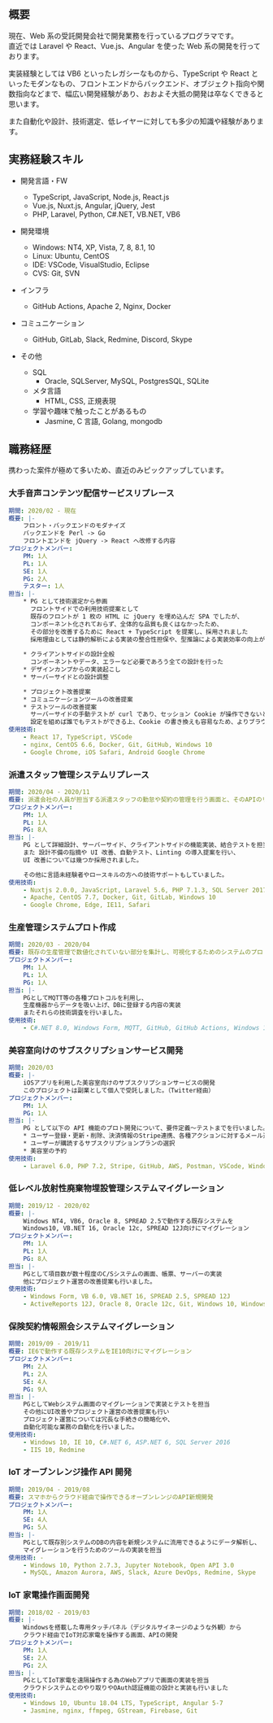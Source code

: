 ## 概要

現在、Web 系の受託開発会社で開発業務を⾏っているプログラマです。  
直近では Laravel や React、Vue.js、Angular を使った Web 系の開発を行っております。

実装経験としては VB6 といったレガシーなものから、TypeScript や React といったモダンなもの、フロントエンドからバックエンド、オブジェクト指向や関数指向などまで、幅広い開発経験があり、おおよそ大抵の開発は卒なくできると思います。

また自動化や設計、技術選定、低レイヤーに対しても多少の知識や経験があります。

## 実務経験スキル

-   開発言語・FW

    -   TypeScript, JavaScript, Node.js, React.js
    -   Vue.js, Nuxt.js, Angular, jQuery, Jest
    -   PHP, Laravel, Python, C#.NET, VB.NET, VB6

-   開発環境

    -   Windows: NT4, XP, Vista, 7, 8, 8.1, 10
    -   Linux: Ubuntu, CentOS
    -   IDE: VSCode, VisualStudio, Eclipse
    -   CVS: Git, SVN

-   インフラ

    -   GitHub Actions, Apache 2, Nginx, Docker

-   コミュニケーション

    -   GitHub, GitLab, Slack, Redmine, Discord, Skype

-   その他
    -   SQL
        -   Oracle, SQLServer, MySQL, PostgresSQL, SQLite
    -   メタ言語
        -   HTML, CSS, 正規表現
    -   学習や趣味で触ったことがあるもの
        -   Jasmine, C 言語, Golang, mongodb

## 職務経歴

携わった案件が極めて多いため、直近のみピックアップしています。

### 大手音声コンテンツ配信サービスリプレース

<!-- prettier-ignore-start -->
```yaml
期間: 2020/02 - 現在
概要: |-
    フロント・バックエンドのモダナイズ
    バックエンドを Perl -> Go
    フロントエンドを jQuery -> React へ改修する内容
プロジェクトメンバー:
    PM: 1人
    PL: 1人
    SE: 1人
    PG: 2人
    テスター: 1人
担当: |-
    * PG として技術選定から参画
      フロントサイドでの利用技術提案として
      既存のフロントが 1 枚の HTML に jQuery を埋め込んだ SPA でしたが、
      コンポーネント化されておらず、全体的な品質も良くはなかったため、
      その部分を改善するために React + TypeScript を提案し、採用されました
      採用理由としては静的解析による実装の整合性担保や、型推論による実装効率の向上があります
    
    * クライアントサイドの設計全般
      コンポーネントやデータ、エラーなど必要であろう全ての設計を行った
    * デザインカンプからの実装起こし
    * サーバーサイドとの設計調整

    * プロジェクト改善提案
    * コミュニケーションツールの改善提案
    * テストツールの改善提案
      サーバーサイドの手動テストが curl であり、セッション Cookie が操作できないとのことだったので POSTMAN を提案
      設定を組めば誰でもテストができる上、Cookie の書き換えも容易なため、よりブラウザに近い人力テストが行えるようになった
使用技術:
    - React 17, TypeScript, VSCode
    - nginx, CentOS 6.6, Docker, Git, GitHub, Windows 10
    - Google Chrome, iOS Safari, Android Google Chrome
```
<!-- prettier-ignore-end -->

### 派遣スタッフ管理システムリプレース

<!-- prettier-ignore-start -->
```yaml
期間: 2020/04 - 2020/11
概要: 派遣会社の人員が担当する派遣スタッフの勤怠や契約の管理を行う画面と、そのAPIのリプレース
プロジェクトメンバー:
    PM: 1人
    PL: 1人
    PG: 8人
担当: |-
    PG として詳細設計、サーバーサイド、クライアントサイドの機能実装、結合テストを担当  
    また 設計不備の指摘や UI 改善、自動テスト、Linting の導入提案を行い、  
    UI 改善については幾つか採用されました。

    その他に言語未経験者やロースキルの方への技術サポートもしていました。
使用技術:
    - Nuxtjs 2.0.0, JavaScript, Laravel 5.6, PHP 7.1.3, SQL Server 2017
    - Apache, CentOS 7.7, Docker, Git, GitLab, Windows 10
    - Google Chrome, Edge, IE11, Safari
```
<!-- prettier-ignore-end -->

### 生産管理システムプロト作成

<!-- prettier-ignore-start -->
```yaml
期間: 2020/03 - 2020/04
概要: 既存の生産管理で数値化されていない部分を集計し、可視化するためのシステムのプロト開発
プロジェクトメンバー:
    PM: 1人
    PL: 1人
    PG: 1人
担当: |-
    PGとしてMQTT等の各種プロトコルを利用し、
    生産機器からデータを吸い上げ、DBに登録する内容の実装
    またそれらの技術調査を行いました。
使用技術:
    - C#.NET 8.0, Windows Form, MQTT, GitHub, GitHub Actions, Windows 10
```
<!-- prettier-ignore-end -->

### 美容室向けのサブスクリプションサービス開発

<!-- prettier-ignore-start -->
```yaml
期間: 2020/03
概要: |-
    iOSアプリを利用した美容室向けのサブスクリプションサービスの開発
    このプロジェクトは副業として個人で受託しました。（Twitter経由）
プロジェクトメンバー:
    PM: 1人
    PG: 1人
担当: |-
    PG として以下の API 機能のプロト開発について、要件定義～テストまでを行いました。
    * ユーザー登録・更新・削除、決済情報のStripe連携、各種アクションに対するメール送信
    * ユーザーが購読するサブスクリプションプランの選択
    * 美容室の予約
使用技術:
    - Laravel 6.0, PHP 7.2, Stripe, GitHub, AWS, Postman, VSCode, Windows 10
```
<!-- prettier-ignore-end -->

### 低レベル放射性廃棄物埋設管理システムマイグレーション

<!-- prettier-ignore-start -->
```yaml
期間: 2019/12 - 2020/02
概要: |-
    Windows NT4, VB6, Oracle 8, SPREAD 2.5で動作する既存システムを
    Windows10, VB.NET 16, Oracle 12c, SPREAD 12J向けにマイグレーション
プロジェクトメンバー:
    PM: 1人
    PL: 1人
    PG: 8人
担当: |-
    PGとして項目数が数十程度のC/Sシステムの画面、帳票、サーバーの実装
    他にプロジェクト運営の改善提案も行いました。
使用技術:
    - Windows Form, VB 6.0, VB.NET 16, SPREAD 2.5, SPREAD 12J
    - ActiveReports 12J, Oracle 8, Oracle 12c, Git, Windows 10, Windows NT4
```
<!-- prettier-ignore-end -->

### 保険契約情報照会システムマイグレーション

<!-- prettier-ignore-start -->
```yaml
期間: 2019/09 - 2019/11
概要: IE6で動作する既存システムをIE10向けにマイグレーション
プロジェクトメンバー:
    PM: 2人
    PL: 2人
    SE: 4人
    PG: 9人
担当: |-
    PGとしてWebシステム画面のマイグレーションで実装とテストを担当
    その他にUI改善やプロジェクト運営の改善提案も行い
    プロジェクト運営については冗長な手続きの簡略化や、
    自動化可能な業務の自動化を行いました。
使用技術:
    - Windows 10, IE 10, C#.NET 6, ASP.NET 6, SQL Server 2016
    - IIS 10, Redmine
```
<!-- prettier-ignore-end -->

### IoT オーブンレンジ操作 API 開発

<!-- prettier-ignore-start -->
```yaml
期間: 2019/04 - 2019/08
概要: スマホからクラウド経由で操作できるオーブンレンジのAPI新規開発
プロジェクトメンバー:
    PM: 1人
    SE: 4人
    PG: 5人
担当: |-
    PGとして既存別システムのDBの内容を新規システムに流用できるようにデータ解析し、
    マイグレーションを行うためのツールの実装を担当
使用技術: -
    - Windows 10, Python 2.7.3, Jupyter Notebook, Open API 3.0
    - MySQL, Amazon Aurora, AWS, Slack, Azure DevOps, Redmine, Skype
```
<!-- prettier-ignore-end -->

### IoT 家電操作画面開発

<!-- prettier-ignore-start -->
```yaml
期間: 2018/02 - 2019/03
概要: |-
    Windowsを搭載した専用タッチパネル（デジタルサイネージのような外観）から
    クラウド経由でIoT対応家電を操作する画面、APIの開発
プロジェクトメンバー:
    PM: 1人
    SE: 2人
    PG: 2人
担当: |-
    PGとしてIoT家電を遠隔操作する為のWebアプリで画面の実装を担当
    クラウドシステムとのやり取りやOAuth認証機能の設計と実装も行いました
使用技術:
    - Windows 10, Ubuntu 18.04 LTS, TypeScript, Angular 5-7
    - Jasmine, nginx, ffmpeg, GStream, Firebase, Git
```
<!-- prettier-ignore-end -->
